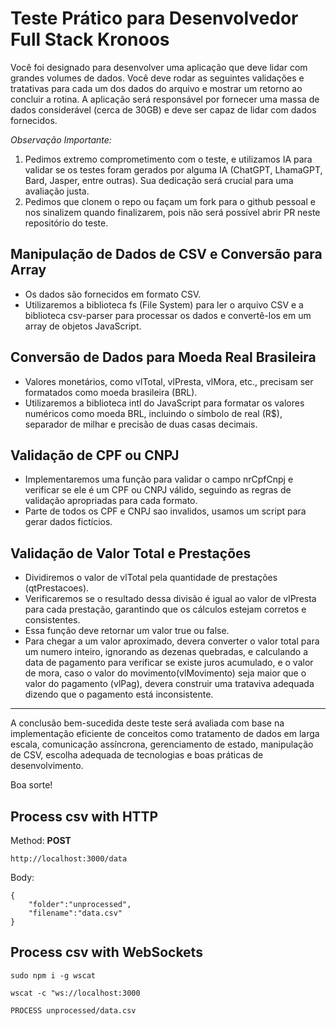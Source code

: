 # Teste Prático para Desenvolvedor Full Stack Kronoos

Você foi designado para desenvolver uma aplicação que deve lidar com grandes volumes de dados. Você deve rodar as seguintes validações e tratativas para cada um dos dados do arquivo e mostrar um retorno ao concluir a rotina. A aplicação será responsável por fornecer uma massa de dados considerável (cerca de 30GB) e deve ser capaz de lidar com dados fornecidos.

*Observação Importante:*
1. Pedimos extremo comprometimento com o teste, e utilizamos IA para validar se os testes foram gerados por alguma IA (ChatGPT, LhamaGPT, Bard, Jasper, entre outras). Sua dedicação será crucial para uma avaliação justa.
2. Pedimos que clonem o repo ou façam um fork para o github pessoal e nos sinalizem quando finalizarem, pois não será possível abrir PR neste repositório do teste.

## Manipulação de Dados de CSV e Conversão para Array

- Os dados são fornecidos em formato CSV.
- Utilizaremos a biblioteca fs (File System) para ler o arquivo CSV e a biblioteca csv-parser para processar os dados e convertê-los em um array de objetos JavaScript.

## Conversão de Dados para Moeda Real Brasileira

- Valores monetários, como vlTotal, vlPresta, vlMora, etc., precisam ser formatados como moeda brasileira (BRL).
- Utilizaremos a biblioteca intl do JavaScript para formatar os valores numéricos como moeda BRL, incluindo o símbolo de real (R$), separador de milhar e precisão de duas casas decimais.

## Validação de CPF ou CNPJ

- Implementaremos uma função para validar o campo nrCpfCnpj e verificar se ele é um CPF ou CNPJ válido, seguindo as regras de validação apropriadas para cada formato.
- Parte de todos os CPF e CNPJ sao invalidos, usamos um script para gerar dados fictícios.

## Validação de Valor Total e Prestações

- Dividiremos o valor de vlTotal pela quantidade de prestações (qtPrestacoes).
- Verificaremos se o resultado dessa divisão é igual ao valor de vlPresta para cada prestação, garantindo que os cálculos estejam corretos e consistentes.
- Essa função deve retornar um valor true ou false.
- Para chegar a um valor aproximado, devera converter o valor total para um numero inteiro, ignorando as dezenas quebradas, e calculando a data de pagamento para verificar se existe juros acumulado, e o valor de mora, caso o valor do movimento(vlMovimento) seja maior que o valor do pagamento (vlPag), devera construir uma trataviva adequada dizendo que o pagamento está inconsistente.

---

A conclusão bem-sucedida deste teste será avaliada com base na implementação eficiente de conceitos como tratamento de dados em larga escala, comunicação assíncrona, gerenciamento de estado, manipulação de CSV, escolha adequada de tecnologias e boas práticas de desenvolvimento.

Boa sorte!

## Process csv with HTTP

Method: **POST**


```http://localhost:3000/data```

Body:

```
{
    "folder":"unprocessed",
    "filename":"data.csv"
}
```

## Process csv with WebSockets

```sudo npm i -g wscat```

```wscat -c "ws://localhost:3000```

```PROCESS unprocessed/data.csv```

